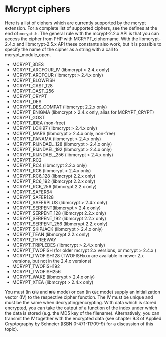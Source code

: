 Mcrypt ciphers
==============

Here is a list of ciphers which are currently supported by the mcrypt
extension. For a complete list of supported ciphers, see the defines at
the end of `mcrypt.h`. The general rule with the mcrypt-2.2.x API is
that you can access the cipher from PHP with MCRYPT\_ciphername. With
the libmcrypt-2.4.x and libmcrypt-2.5.x API these constants also work,
but it is possible to specify the name of the cipher as a string with a
call to <span class="function">mcrypt\_module\_open</span>.

-   <span class="simpara">MCRYPT\_3DES</span>
-   <span class="simpara">MCRYPT\_ARCFOUR\_IV (libmcrypt \> 2.4.x
    only)</span>
-   <span class="simpara">MCRYPT\_ARCFOUR (libmcrypt \> 2.4.x
    only)</span>
-   <span class="simpara">MCRYPT\_BLOWFISH</span>
-   <span class="simpara">MCRYPT\_CAST\_128</span>
-   <span class="simpara">MCRYPT\_CAST\_256</span>
-   <span class="simpara">MCRYPT\_CRYPT</span>
-   <span class="simpara">MCRYPT\_DES</span>
-   <span class="simpara">MCRYPT\_DES\_COMPAT (libmcrypt 2.2.x
    only)</span>
-   <span class="simpara">MCRYPT\_ENIGMA (libmcrypt \> 2.4.x only, alias
    for MCRYPT\_CRYPT)</span>
-   <span class="simpara">MCRYPT\_GOST</span>
-   <span class="simpara">MCRYPT\_IDEA (non-free)</span>
-   <span class="simpara">MCRYPT\_LOKI97 (libmcrypt \> 2.4.x
    only)</span>
-   <span class="simpara">MCRYPT\_MARS (libmcrypt \> 2.4.x only,
    non-free)</span>
-   <span class="simpara">MCRYPT\_PANAMA (libmcrypt \> 2.4.x
    only)</span>
-   <span class="simpara">MCRYPT\_RIJNDAEL\_128 (libmcrypt \> 2.4.x
    only)</span>
-   <span class="simpara">MCRYPT\_RIJNDAEL\_192 (libmcrypt \> 2.4.x
    only)</span>
-   <span class="simpara">MCRYPT\_RIJNDAEL\_256 (libmcrypt \> 2.4.x
    only)</span>
-   <span class="simpara">MCRYPT\_RC2</span>
-   <span class="simpara">MCRYPT\_RC4 (libmcrypt 2.2.x only)</span>
-   <span class="simpara">MCRYPT\_RC6 (libmcrypt \> 2.4.x only)</span>
-   <span class="simpara">MCRYPT\_RC6\_128 (libmcrypt 2.2.x only)</span>
-   <span class="simpara">MCRYPT\_RC6\_192 (libmcrypt 2.2.x only)</span>
-   <span class="simpara">MCRYPT\_RC6\_256 (libmcrypt 2.2.x only)</span>
-   <span class="simpara">MCRYPT\_SAFER64</span>
-   <span class="simpara">MCRYPT\_SAFER128</span>
-   <span class="simpara">MCRYPT\_SAFERPLUS (libmcrypt \> 2.4.x
    only)</span>
-   <span class="simpara">MCRYPT\_SERPENT(libmcrypt \> 2.4.x
    only)</span>
-   <span class="simpara">MCRYPT\_SERPENT\_128 (libmcrypt 2.2.x
    only)</span>
-   <span class="simpara">MCRYPT\_SERPENT\_192 (libmcrypt 2.2.x
    only)</span>
-   <span class="simpara">MCRYPT\_SERPENT\_256 (libmcrypt 2.2.x
    only)</span>
-   <span class="simpara">MCRYPT\_SKIPJACK (libmcrypt \> 2.4.x
    only)</span>
-   <span class="simpara">MCRYPT\_TEAN (libmcrypt 2.2.x only)</span>
-   <span class="simpara">MCRYPT\_THREEWAY</span>
-   <span class="simpara">MCRYPT\_TRIPLEDES (libmcrypt \> 2.4.x
    only)</span>
-   <span class="simpara">MCRYPT\_TWOFISH (for older mcrypt 2.x
    versions, or mcrypt \> 2.4.x )</span>
-   <span class="simpara">MCRYPT\_TWOFISH128 (TWOFISHxxx are available
    in newer 2.x versions, but not in the 2.4.x versions)</span>
-   <span class="simpara">MCRYPT\_TWOFISH192</span>
-   <span class="simpara">MCRYPT\_TWOFISH256</span>
-   <span class="simpara">MCRYPT\_WAKE (libmcrypt \> 2.4.x only)</span>
-   <span class="simpara">MCRYPT\_XTEA (libmcrypt \> 2.4.x only)</span>

You must (in **`CFB`** and **`OFB`** mode) or can (in **`CBC`** mode)
supply an initialization vector (IV) to the respective cipher function.
The IV must be unique and must be the same when decrypting/encrypting.
With data which is stored encrypted, you can take the output of a
function of the index under which the data is stored (e.g. the MD5 key
of the filename). Alternatively, you can transmit the IV together with
the encrypted data (see chapter 9.3 of Applied Cryptography by Schneier
(ISBN 0-471-11709-9) for a discussion of this topic).

